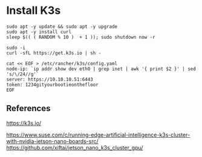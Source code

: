 # Install K3s


```
sudo apt -y update && sudo apt -y upgrade
sudo apt -y install curl
sleep $(( ( RANDOM % 10 )  + 1 )); sudo shutdown now -r
```

```
sudo -i
curl -sfL https://get.k3s.io | sh -
```


```
cat << EOF > /etc/rancher/k3s/config.yaml
node-ip: `ip addr show dev eth0 | grep inet | awk '{ print $2 }' | sed 's/\/24//g'`
server: https://10.10.10.51:6443
token: 1234gityourbootieonthefloor 
EOF
```

## References
https://k3s.io/

https://www.suse.com/c/running-edge-artificial-intelligence-k3s-cluster-with-nvidia-jetson-nano-boards-src/
https://github.com/xiftai/jetson_nano_k3s_cluster_gpu/
